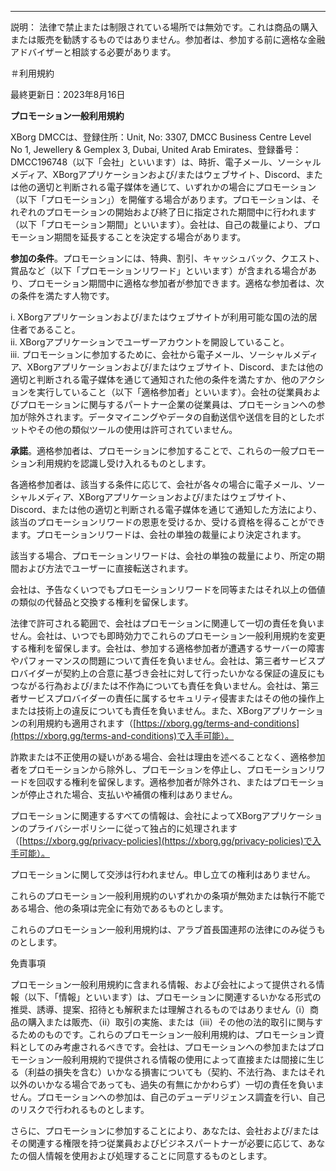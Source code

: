 ---
説明：
法律で禁止または制限されている場所では無効です。これは商品の購入または販売を勧誘するものではありません。参加者は、参加する前に適格な金融アドバイザーと相談する必要があります。

＃利用規約

最終更新日：2023年8月16日

**プロモーション一般利用規約**

XBorg DMCCは、登録住所：Unit, No: 3307, DMCC Business Centre Level No 1, Jewellery & Gemplex 3, Dubai, United Arab Emirates、登録番号：DMCC196748（以下「会社」といいます）は、時折、電子メール、ソーシャルメディア、XBorgアプリケーションおよび/またはウェブサイト、Discord、または他の適切と判断される電子媒体を通じて、いずれかの場合にプロモーション（以下「プロモーション」）を開催する場合があります。プロモーションは、それぞれのプロモーションの開始および終了日に指定された期間中に行われます（以下「プロモーション期間」といいます）。会社は、自己の裁量により、プロモーション期間を延長することを決定する場合があります。

**参加の条件**。プロモーションには、特典、割引、キャッシュバック、クエスト、賞品など（以下「プロモーションリワード」といいます）が含まれる場合があり、プロモーション期間中に適格な参加者が参加できます。適格な参加者は、次の条件を満たす人物です。

i. XBorgアプリケーションおよび/またはウェブサイトが利用可能な国の法的居住者であること。\
ii. XBorgアプリケーションでユーザーアカウントを開設していること。\
iii. プロモーションに参加するために、会社から電子メール、ソーシャルメディア、XBorgアプリケーションおよび/またはウェブサイト、Discord、または他の適切と判断される電子媒体を通じて通知された他の条件を満たすか、他のアクションを実行していること（以下「適格参加者」といいます）。会社の従業員およびプロモーションに関与するパートナー企業の従業員は、プロモーションへの参加が除外されます。データマイニングやデータの自動送信や送信を目的としたボットやその他の類似ツールの使用は許可されていません。

**承諾**。適格参加者は、プロモーションに参加することで、これらの一般プロモーション利用規約を認識し受け入れるものとします。

各適格参加者は、該当する条件に応じて、会社が各々の場合に電子メール、ソーシャルメディア、XBorgアプリケーションおよび/またはウェブサイト、Discord、または他の適切と判断される電子媒体を通じて通知した方法により、該当のプロモーションリワードの恩恵を受けるか、受ける資格を得ることができます。プロモーションリワードは、会社の単独の裁量により決定されます。

該当する場合、プロモーションリワードは、会社の単独の裁量により、所定の期間および方法でユーザーに直接転送されます。

会社は、予告なくいつでもプロモーションリワードを同等またはそれ以上の価値の類似の代替品と交換する権利を留保します。

法律で許可される範囲で、会社はプロモーションに関連して一切の責任を負いません。会社は、いつでも即時効力でこれらのプロモーション一般利用規約を変更する権利を留保します。会社は、参加する適格参加者が遭遇するサーバーの障害やパフォーマンスの問題について責任を負いません。会社は、第三者サービスプロバイダーが契約上の合意に基づき会社に対して行ったいかなる保証の違反にもつながる行為および/または不作為についても責任を負いません。会社は、第三者サービスプロバイダーの責任に属するセキュリティ侵害またはその他の操作上または技術上の違反についても責任を負いません。また、XBorgアプリケーションの利用規約も適用されます（[https://xborg.gg/terms-and-conditions](https://xborg.gg/terms-and-conditions)で入手可能）。

詐欺または不正使用の疑いがある場合、会社は理由を述べることなく、適格参加者をプロモーションから除外し、プロモーションを停止し、プロモーションリワードを回収する権利を留保します。適格参加者が除外され、またはプロモーションが停止された場合、支払いや補償の権利はありません。

プロモーションに関連するすべての情報は、会社によってXBorgアプリケーションのプライバシーポリシーに従って独占的に処理されます（[https://xborg.gg/privacy-policies](https://xborg.gg/privacy-policies)で入手可能）。

プロモーションに関して交渉は行われません。申し立ての権利はありません。

これらのプロモーション一般利用規約のいずれかの条項が無効または執行不能である場合、他の条項は完全に有効であるものとします。

これらのプロモーション一般利用規約は、アラブ首長国連邦の法律にのみ従うものとします。

免責事項

プロモーション一般利用規約に含まれる情報、および会社によって提供される情報（以下、「情報」といいます）は、プロモーションに関連するいかなる形式の推奨、誘導、提案、招待とも解釈または理解されるものではありません（i）商品の購入または販売、（ii）取引の実施、または（iii）その他の法的取引に関与するためのものです。これらのプロモーション一般利用規約は、プロモーション資料としてのみ考慮されるべきです。会社は、プロモーションへの参加またはプロモーション一般利用規約で提供される情報の使用によって直接または間接に生じる（利益の損失を含む）いかなる損害についても（契約、不法行為、またはそれ以外のいかなる場合であっても、過失の有無にかかわらず）一切の責任を負いません。プロモーションへの参加は、自己のデューデリジェンス調査を行い、自己のリスクで行われるものとします。

さらに、プロモーションに参加することにより、あなたは、会社および/またはその関連する権限を持つ従業員およびビジネスパートナーが必要に応じて、あなたの個人情報を使用および処理することに同意するものとします。